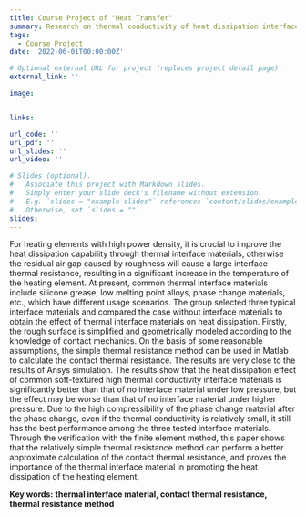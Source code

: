 ```yaml
---
title: Course Project of "Heat Transfer"
summary: Research on thermal conductivity of heat dissipation interface materials.
tags:
  - Course Project
date: '2022-06-01T00:00:00Z'

# Optional external URL for project (replaces project detail page).
external_link: ''

image:


links:

url_code: ''
url_pdf: ''
url_slides: ''
url_video: ''

# Slides (optional).
#   Associate this project with Markdown slides.
#   Simply enter your slide deck's filename without extension.
#   E.g. `slides = "example-slides"` references `content/slides/example-slides.md`.
#   Otherwise, set `slides = ""`.
slides: 
---
```


For heating elements with high power density, it is crucial to improve the heat dissipation capability through thermal interface materials, otherwise the residual air gap caused by roughness will cause a large interface thermal resistance, resulting in a significant increase in the temperature of the heating element. At present, common thermal interface materials include silicone grease, low melting point alloys, phase change materials, etc., which have different usage scenarios. The group selected three typical interface materials and compared the case without interface materials to obtain the effect of thermal interface materials on heat dissipation. Firstly, the rough surface is simplified and geometrically modeled according to the knowledge of contact mechanics. On the basis of some reasonable assumptions, the simple thermal resistance method can be used in Matlab to calculate the contact thermal resistance. The results are very close to the results of Ansys simulation. The results show that the heat dissipation effect of common soft-textured high thermal conductivity interface materials is significantly better than that of no interface material under low pressure, but the effect may be worse than that of no interface material under higher pressure. Due to the high compressibility of the phase change material after the phase change, even if the thermal conductivity is relatively small, it still has the best performance among the three tested interface materials. Through the verification with the finite element method, this paper shows that the relatively simple thermal resistance method can perform a better approximate calculation of the contact thermal resistance, and proves the importance of the thermal interface material in promoting the heat dissipation of the heating element.

**Key words:** **thermal interface material, contact thermal resistance, thermal resistance method** 
